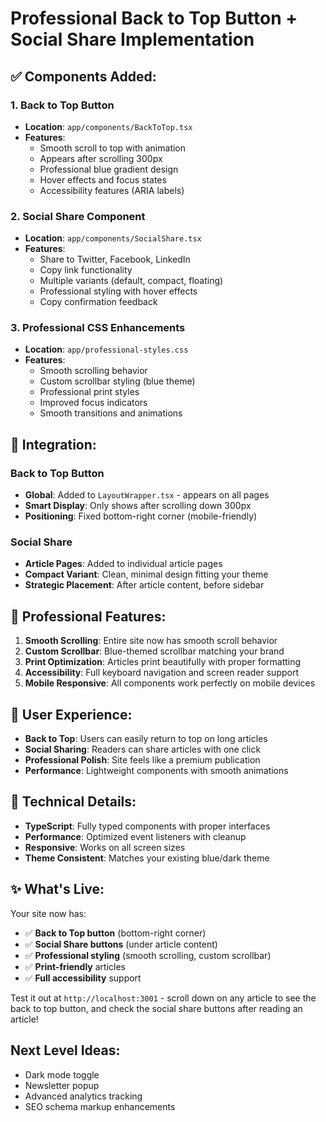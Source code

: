 # Professional Back to Top Button + Social Share Implementation

## ✅ **Components Added:**

### **1. Back to Top Button**
- **Location**: `app/components/BackToTop.tsx`
- **Features**:
  - Smooth scroll to top with animation
  - Appears after scrolling 300px
  - Professional blue gradient design
  - Hover effects and focus states
  - Accessibility features (ARIA labels)

### **2. Social Share Component**
- **Location**: `app/components/SocialShare.tsx`
- **Features**:
  - Share to Twitter, Facebook, LinkedIn
  - Copy link functionality
  - Multiple variants (default, compact, floating)
  - Professional styling with hover effects
  - Copy confirmation feedback

### **3. Professional CSS Enhancements**
- **Location**: `app/professional-styles.css`
- **Features**:
  - Smooth scrolling behavior
  - Custom scrollbar styling (blue theme)
  - Professional print styles
  - Improved focus indicators
  - Smooth transitions and animations

## **🎯 Integration:**

### **Back to Top Button**
- **Global**: Added to `LayoutWrapper.tsx` - appears on all pages
- **Smart Display**: Only shows after scrolling down 300px
- **Positioning**: Fixed bottom-right corner (mobile-friendly)

### **Social Share**
- **Article Pages**: Added to individual article pages
- **Compact Variant**: Clean, minimal design fitting your theme
- **Strategic Placement**: After article content, before sidebar

## **🚀 Professional Features:**

1. **Smooth Scrolling**: Entire site now has smooth scroll behavior
2. **Custom Scrollbar**: Blue-themed scrollbar matching your brand
3. **Print Optimization**: Articles print beautifully with proper formatting
4. **Accessibility**: Full keyboard navigation and screen reader support
5. **Mobile Responsive**: All components work perfectly on mobile devices

## **📱 User Experience:**

- **Back to Top**: Users can easily return to top on long articles
- **Social Sharing**: Readers can share articles with one click
- **Professional Polish**: Site feels like a premium publication
- **Performance**: Lightweight components with smooth animations

## **🔧 Technical Details:**

- **TypeScript**: Fully typed components with proper interfaces
- **Performance**: Optimized event listeners with cleanup
- **Responsive**: Works on all screen sizes
- **Theme Consistent**: Matches your existing blue/dark theme

## **✨ What's Live:**

Your site now has:
- ✅ **Back to Top button** (bottom-right corner)
- ✅ **Social Share buttons** (under article content)
- ✅ **Professional styling** (smooth scrolling, custom scrollbar)
- ✅ **Print-friendly** articles
- ✅ **Full accessibility** support

Test it out at `http://localhost:3001` - scroll down on any article to see the back to top button, and check the social share buttons after reading an article!

## **Next Level Ideas:**
- Dark mode toggle
- Newsletter popup
- Advanced analytics tracking
- SEO schema markup enhancements
